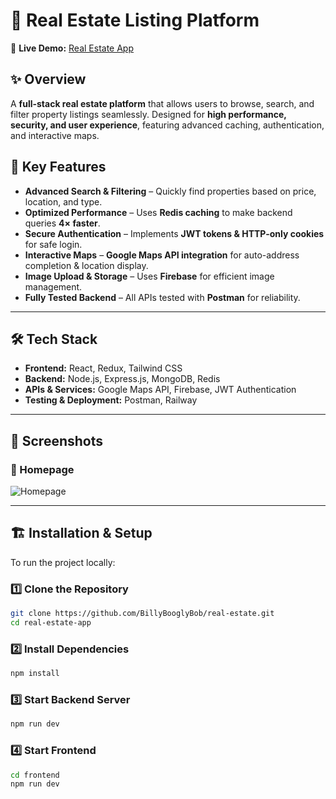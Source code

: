 # 🏡 Real Estate Listing Platform  

🔗 **Live Demo:** [Real Estate App](https://real-estate-production-989d.up.railway.app/)  

## ✨ Overview  
A **full-stack real estate platform** that allows users to browse, search, and filter property listings seamlessly. Designed for **high performance, security, and user experience**, featuring advanced caching, authentication, and interactive maps.  

## 🚀 Key Features  
- **Advanced Search & Filtering** – Quickly find properties based on price, location, and type.  
- **Optimized Performance** – Uses **Redis caching** to make backend queries **4× faster**.  
- **Secure Authentication** – Implements **JWT tokens & HTTP-only cookies** for safe login.  
- **Interactive Maps** – **Google Maps API integration** for auto-address completion & location display.  
- **Image Upload & Storage** – Uses **Firebase** for efficient image management.  
- **Fully Tested Backend** – All APIs tested with **Postman** for reliability.  

---

## 🛠 Tech Stack  
- **Frontend:** React, Redux, Tailwind CSS  
- **Backend:** Node.js, Express.js, MongoDB, Redis  
- **APIs & Services:** Google Maps API, Firebase, JWT Authentication  
- **Testing & Deployment:** Postman, Railway  

---

## 📸 Screenshots  
### 🔹 Homepage  
![Homepage](https://github.com/user-attachments/assets/e4a93a67-3764-4195-9928-a5f94311ba5f)  

---

## 🏗 Installation & Setup  
To run the project locally:  

### 1️⃣ Clone the Repository  
```bash
git clone https://github.com/BillyBooglyBob/real-estate.git
cd real-estate-app
```
### 2️⃣ Install Dependencies
```bash
npm install
```
### 3️⃣ Start Backend Server
```bash
npm run dev
```
### 4️⃣ Start Frontend
```bash
cd frontend
npm run dev
```
